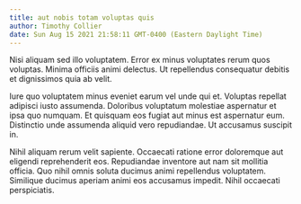 ```yaml
---
title: aut nobis totam voluptas quis
author: Timothy Collier
date: Sun Aug 15 2021 21:58:11 GMT-0400 (Eastern Daylight Time)
---
```

Nisi aliquam sed illo voluptatem. Error ex minus voluptates rerum quos voluptas. Minima officiis animi delectus. Ut repellendus consequatur debitis et dignissimos quia ab velit.

 Iure quo voluptatem minus eveniet earum vel unde qui et. Voluptas repellat adipisci iusto assumenda. Doloribus voluptatum molestiae aspernatur et ipsa quo numquam. Et quisquam eos fugiat aut minus est aspernatur eum. Distinctio unde assumenda aliquid vero repudiandae. Ut accusamus suscipit in.

 Nihil aliquam rerum velit sapiente. Occaecati ratione error doloremque aut eligendi reprehenderit eos. Repudiandae inventore aut nam sit mollitia officia. Quo nihil omnis soluta ducimus animi repellendus voluptatem. Similique ducimus aperiam animi eos accusamus impedit. Nihil occaecati perspiciatis.
